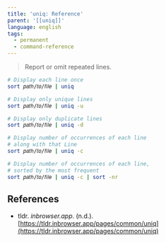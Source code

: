 ```yaml
---
title: 'uniq: Reference'
parent: '[[uniq]]'
language: english
tags:
  - permanent
  - command-reference
---
```



> Report or omit repeated lines.

```bash
# Display each line once
sort 𝑝𝑎𝑡ℎ/𝑡𝑜/𝑓𝑖𝑙𝑒 | uniq

# Display only unique lines
sort 𝑝𝑎𝑡ℎ/𝑡𝑜/𝑓𝑖𝑙𝑒 | uniq -u

# Display only duplicate lines
sort 𝑝𝑎𝑡ℎ/𝑡𝑜/𝑓𝑖𝑙𝑒 | uniq -d

# Display number of occurrences of each line
# along with that Line
sort 𝑝𝑎𝑡ℎ/𝑡𝑜/𝑓𝑖𝑙𝑒 | uniq -c

# Display number of occurrences of each line,
# sorted by the most frequent
sort 𝑝𝑎𝑡ℎ/𝑡𝑜/𝑓𝑖𝑙𝑒 | uniq -c | sort -nr
```

## References

- tldr. _inbrowser.app_. (n.d.). [https://tldr.inbrowser.app/pages/common/uniq](https://tldr.inbrowser.app/pages/common/uniq)
